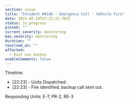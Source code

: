 ```yaml
---
section: issue
title: "Incident #0146 - Emergency Call - Vehicle Fire"
date: 2021-02-19T22:22:22.781Z
status: in_progress
pinned: ""
current_severity: monitoring
max_severity: monitoring
duration: ""
resolved_on: ""
affected:
  - East Los Santos
enableComments: false
---
```

Timeline:
* [22:23] - Units Dispatched.
* [22:23] - Fire identified, backup call sent out.

Responding Units: E-7, PR-2, RE-3